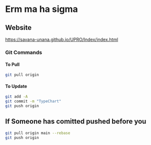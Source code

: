 # Erm ma ha sigma

## Website

<https://savana-unana.github.io/UPRO/Index/index.html>

### Git Commands

#### To Pull

``` bash
git pull origin
```

#### To Update

```bash
git add -A 
git commit -m "TypeChart"
git push origin 

```

## If Someone has comitted pushed before you

 ``` bash
 git pull origin main --rebase
 git push origin
```
